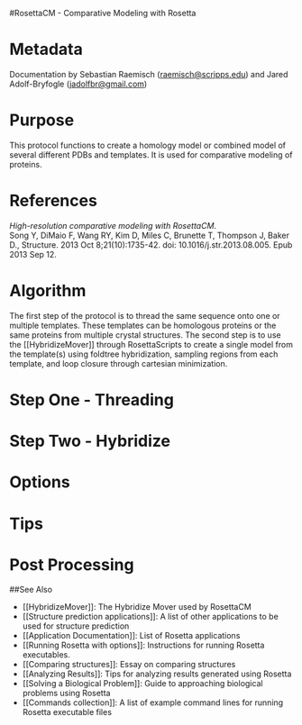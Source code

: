 #RosettaCM - Comparative Modeling with Rosetta

Metadata
========

Documentation by Sebastian Raemisch (raemisch@scripps.edu) and Jared Adolf-Bryfogle (jadolfbr@gmail.com)

Purpose
=======

This protocol functions to create a homology model or combined model of several different PDBs and templates.  It is used for comparative modeling of proteins.  

References
==========

_High-resolution comparative modeling with RosettaCM_.  
Song Y, DiMaio F, Wang RY, Kim D, Miles C, Brunette T, Thompson J, Baker D.,
Structure. 2013 Oct 8;21(10):1735-42. doi: 10.1016/j.str.2013.08.005. Epub 2013 Sep 12.

Algorithm
=========
The first step of the protocol is to thread the same sequence onto one or multiple templates.  These templates can be homologous proteins or the same proteins from multiple crystal structures.  The second step is to use the [[HybridizeMover]] through RosettaScripts to create a single model from the template(s) using foldtree hybridization, sampling regions from each template, and loop closure through cartesian minimization. 

Step One - Threading
====================

Step Two - Hybridize
====================

Options
=======

Tips
====

Post Processing
===============


##See Also

* [[HybridizeMover]]: The Hybridize Mover used by RosettaCM
* [[Structure prediction applications]]: A list of other applications to be used for structure prediction
* [[Application Documentation]]: List of Rosetta applications
* [[Running Rosetta with options]]: Instructions for running Rosetta executables.
* [[Comparing structures]]: Essay on comparing structures
* [[Analyzing Results]]: Tips for analyzing results generated using Rosetta
* [[Solving a Biological Problem]]: Guide to approaching biological problems using Rosetta
* [[Commands collection]]: A list of example command lines for running Rosetta executable files